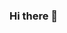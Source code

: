 ### Hi there 👋

<!--
**mfcrespo/mfcrespo** is a ✨ _special_ ✨ repository because its `README.md` (this file) appears on your GitHub profile.

![](https://github.com/mfcrespo/Github_profile/blob/master/images/portada.jpg)

Here are some ideas to get you started:

- 🔭 I’m currently working on ...
- 🌱 I’m currently learning ...
- 👯 I’m looking to collaborate on ...
- 🤔 I’m looking for help with ...
- 💬 Ask me about ...
- 📫 How to reach me: ...
- 😄 Pronouns: ...
- ⚡ Fun fact: ...
-->
